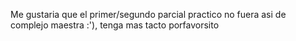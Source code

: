 Me gustaria que el primer/segundo parcial practico no fuera asi de complejo maestra :'), tenga mas tacto porfavorsito